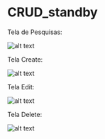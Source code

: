 # CRUD_standby

Tela de Pesquisas:

![alt text](https://raw.githubusercontent.com/simeialves/CRUD_standby/master/Imagens%20do%20Sistema/TelaPesquisa.png)


Tela Create:

![alt text](https://raw.githubusercontent.com/simeialves/CRUD_standby/master/Imagens%20do%20Sistema/TelaCreate.png)

Tela Edit:

![alt text](https://raw.githubusercontent.com/simeialves/CRUD_standby/master/Imagens%20do%20Sistema/TelaEdit.png)

Tela Delete:

![alt text](https://raw.githubusercontent.com/simeialves/CRUD_standby/master/Imagens%20do%20Sistema/TelaDelete.png)
